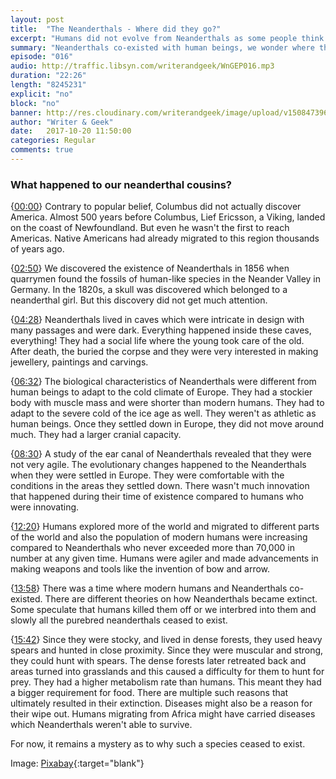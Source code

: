 ```yaml
---
layout: post
title:  "The Neanderthals - Where did they go?"
excerpt: "Humans did not evolve from Neanderthals as some people think. Sorry."
summary: "Neanderthals co-existed with human beings, we wonder where they went."
episode: "016"
audio: http://traffic.libsyn.com/writerandgeek/WnGEP016.mp3
duration: "22:26"
length: "8245231"
explicit: "no"
block: "no"
banner: http://res.cloudinary.com/writerandgeek/image/upload/v1508473969/neanderthal.jpg
author: "Writer & Geek"
date:   2017-10-20 11:50:00
categories: Regular
comments: true
---
```


### What happened to our neanderthal cousins?

{[00:00](#t=00:00:00)} Contrary to popular belief, Columbus did not actually discover America. Almost 500 years before Columbus, Lief Ericsson, a Viking, landed on the coast of Newfoundland. But even he wasn't the first to reach Americas. Native Americans had already migrated to this region thousands of years ago.

{[02:50](#t=00:02:50)} We discovered the existence of Neanderthals in 1856 when quarrymen found the fossils of human-like species in the Neander Valley in Germany. In the 1820s, a skull was discovered which belonged to a neanderthal girl. But this discovery did not get much attention.

{[04:28](#t=00:04:28)} Neanderthals lived in caves which were intricate in design with many passages and were dark. Everything happened inside these caves, everything! They had a social life where the young took care of the old. After death, the buried the corpse and they were very interested in making jewellery, paintings and carvings.

{[06:32](#t=00:06:32)} The biological characteristics of Neanderthals were different from human beings to adapt to the cold climate of Europe. They had a stockier body with muscle mass and were shorter than modern humans. They had to adapt to the severe cold of the ice age as well. They weren't as athletic as human beings. Once they settled down in Europe, they did not move around much. They had a larger cranial capacity.

{[08:30](#t=00:08:30)} A study of the ear canal of Neanderthals revealed that they were not very agile. The evolutionary changes happened to the Neanderthals when they were settled in Europe. They were comfortable with the conditions in the areas they settled down. There wasn't much innovation that happened during their time of existence compared to humans who were innovating.

{[12:20](#t=00:12:20)} Humans explored more of the world and migrated to different parts of the world and also the population of modern humans were increasing compared to Neanderthals who never exceeded more than 70,000 in number at any given time. Humans were agiler and made advancements in making weapons and tools like the invention of bow and arrow.

{[13:58](#t=00:13:58)} There was a time where modern humans and Neanderthals co-existed. There are different theories on how Neanderthals became extinct. Some speculate that humans killed them off or we interbred into them and slowly all the purebred neanderthals ceased to exist.

{[15:42](#t=00:15:42)} Since they were stocky, and lived in dense forests, they used heavy spears and hunted in close proximity. Since they were muscular and strong, they could hunt with spears. The dense forests later retreated back and areas turned into grasslands and this caused a difficulty for them to hunt for prey. They had a higher metabolism rate than humans. This meant they had a bigger requirement for food. There are multiple such reasons that ultimately resulted in their extinction. Diseases might also be a reason for their wipe out. Humans migrating from Africa might have carried diseases which Neanderthals weren't able to survive.

For now, it remains a mystery as to why such a species ceased to exist.

Image: [Pixabay](https://pixabay.com/en/caveman-primeval-primitive-man-159359/){:target="blank"}